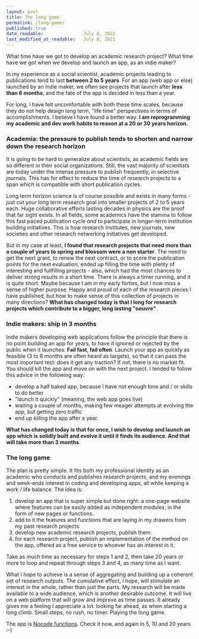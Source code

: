 ```yaml
---
layout: post
title: The long game
permalink: /long-game/
published: true
date_readable:               July 8, 2021
last_modified_at_readable:   July 8, 2021
---
```


What time have we got to develop an academic research project? What time have we got when we develop and launch an app, as an indie maker?

In my experience as a social scientist, academic projects leading to publications tend to last **between 2 to 5 years**. For an app (web app or else) launched by an indie maker, we often see projects that launch after **less than 6 months**, and the fate of the app is decided in less than a year.

For long, I have felt uncomfortable with both these time scales, because they do not help design long term, "life time" perspectives in terms of accomplishments. I believe I have found a better way. **I am reprogramming my academic and dev work habits to reason at a 20 or 30 years horizon.**

### Academia: the pressure to publish tends to shorten and narrow down the research horizon
It is going to be hard to generalize about scientists, as academic fields are so different in their social organizations. Still, the vast majority of scientists are today under the intense pressure to publish frequently, in selective journals. This has for effect to reduce the time of research projects to a span which is compatible with short publication cycles.

Long term horizon science is of course possible and exists in many forms - just cut your long term research goal into smaller projects of 2 to 5 years each. Huge collaborative efforts lasting decades in physics are the proof that far sight exists. In all fields, some academics have the stamina to follow this fast paced publication cycle *and* to participate in longer-term institution building initiatives. This is how research institutes, new journals, new societies and other research networking initiatives get developed.

But in my case at least, **I found that research projects that need more than a couple of years to spring and blossom were a non starter**. The need to get the next grant, to renew the next contract, or to score the publication points for the next evaluation, ended up filling the time with plenty of interesting and fullfilling projects - also, which had the most chances to deliver strong results in a short time. There is always a timer running, and it is quite short. Maybe because I am in my early forties, but I now miss a sense of higher purpose. Happy and proud of each of the research pieces I have published, but how to make sense of this collection of projects in many directions? **What has changed today is that I long for research projects which contribute to a bigger, long lasting "oeuvre"**.

### Indie makers: ship in 3 months
Indie makers developing web applications follow the principle that there is no point building an app for years, to have it ignored or rejected by the public when it launches. **Fail fast, fail often**. Launch your app as quickly as feasible (3 to 6 months are often heard as targets), so that it can pass the most important test: does it get any traction? If not, there is no market fit. You should kill the app and move on with the next project.
I tended to follow this advice in the following way:

- develop a half baked app, because I have not enough time and / or skills to do better
- "launch it quickly" (meaning, the web app goes live)
- waiting a couple of months, making few meager attempts at evolving the app, but getting zero traffic
- end up killing the app after a year.

**What has changed today is that for once, I wish to develop and launch an app which is solidly built and evolve it until it finds its audience. And that will take more than 3 months**.

### The long game
The plan is pretty simple. It fits both my professional identity as an academic who conducts and publishes research projects, and my evenings and week-ends interest in coding and developing apps, all while keeping a work / life balance. The idea is:

1. develop an app that is super simple but done right: a one-page website where features can be easily added as independent modules, in the form of new pages or functions.
2. add to it the features and functions that are laying in my drawers from my past research projects.
3. develop new academic research projects, publish them.
4. for each research project, publish an implementation of the method on the app, offered as a free service to whoever has an interest in it.

Take as much time as necessary for steps 1 and 2, then take 20 years or more to loop and repeat through steps 3 and 4, as many time as I want.

What I hope to achieve is a sense of aggregating and building up a coherent set of research outputs. The cumulative effect, I hope, will stimulate an interest in the whole, rather than just the parts. My research will be made available to a wide audience, which is another desirable outcome. It will live on a web platform that will grow and improve as time passes. It already gives me a feeling I appreciate a lot: looking far ahead, as when starting a long climb. Small steps, no rush, no timer. Playing the long game.

The app is [Nocode functions](https://nocodefunctions.com). Check it now, and again in 5, 10 and 20 years :-)
